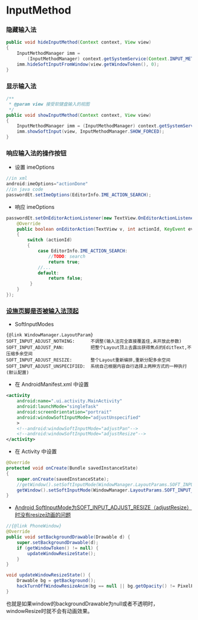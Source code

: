 # InputMethod #

### 隐藏输入法

```java
public void hideInputMethod(Context context, View view)
{
    InputMethodManager imm = 
    	(InputMethodManager) context.getSystemService(Context.INPUT_METHOD_SERVICE);
    imm.hideSoftInputFromWindow(view.getWindowToken(), 0);
}
```
### 显示输入法

```java
/**
 * @param view 接受软键盘输入的视图
 */
public void showInputMethod(Context context, View view)
{
    InputMethodManager imm = (InputMethodManager) context.getSystemService(Context.INPUT_METHOD_SERVICE);
    imm.showSoftInput(view, InputMethodManager.SHOW_FORCED);
}
```

### 响应输入法的操作按钮
- 设置 imeOptions

```java
//in xml
android:imeOptions="actionDone"
//in java code
passwordEt.setImeOptions(EditorInfo.IME_ACTION_SEARCH);
```

- 响应 imeOptions

```java
passwordEt.setOnEditorActionListener(new TextView.OnEditorActionListener() {
    @Override
    public boolean onEditorAction(TextView v, int actionId, KeyEvent event)
    {
        switch (actionId)
        {
            case EditorInfo.IME_ACTION_SEARCH:
                //TODO: search
                return true;
            //...
            default:
                return false;
         }
    }
});
```

### [设施页脚是否被输入法顶起](http://www.educity.cn/wenda/179416.html)

- SoftInputModes

```
{@link WindowManager.LayoutParam}
SOFT_INPUT_ADJUST_NOTHING:      不调整(输入法完全直接覆盖住,未开放此参数)
SOFT_INPUT_ADJUST_PAN:          把整个Layout顶上去露出获得焦点的EditText,不压缩多余空间
SOFT_INPUT_ADJUST_RESIZE:       整个Layout重新编排,重新分配多余空间
SOFT_INPUT_ADJUST_UNSPECIFIED:  系统自己根据内容自行选择上两种方式的一种执行(默认配置)
```
- 在 AndroidManifest.xml 中设置

```xml
<activity
    android:name=".ui.activity.MainActivity"
    android:launchMode="singleTask"
    android:screenOrientation="portrait"
    android:windowSoftInputMode="adjustUnspecified"
    >
    <!--android:windowSoftInputMode="adjustPan"-->
    <!--android:windowSoftInputMode="adjustResize"-->
</activity>
```

- 在 Activity 中设置

```java
@Override
protected void onCreate(Bundle savedInstanceState)
{
    super.onCreate(savedInstanceState);
    //getWindow().setSoftInputMode(WindowManager.LayoutParams.SOFT_INPUT_ADJUST_RESIZE);
    getWindow().setSoftInputMode(WindowManager.LayoutParams.SOFT_INPUT_ADJUST_PAN);
}
```

- [Android SoftInputMode为SOFT_INPUT_ADJUST_RESIZE（adjustResize）时没有resize动画的问题](http://blog.csdn.net/yellowcath/article/details/45893333)

```java
//{@link PhoneWindow}
@Override
public void setBackgroundDrawable(Drawable d) {
    super.setBackgroundDrawable(d);
    if (getWindowToken() != null) {
        updateWindowResizeState();
    }
}

void updateWindowResizeState() {
    Drawable bg = getBackground();
    hackTurnOffWindowResizeAnim(bg == null || bg.getOpacity() != PixelFormat.OPAQUE);
}
```
也就是如果window的backgroundDrawable为null或者不透明时，windowResize时就不会有动画效果。